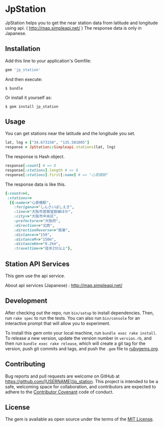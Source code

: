 # JpStation

JpStation helps you to get the near station data from latitude and longitude using api. ( http://map.simpleapi.net/ ) 
The response data is only in Japanese.

## Installation

Add this line to your application's Gemfile:

```ruby
gem 'jp_station'
```

And then execute:

    $ bundle

Or install it yourself as:

    $ gem install jp_station

## Usage

You can get stations near the latitude and the longitude you set.

```ruby
lat, lng = ["34.673150", "135.501005"]
response = JpStation::Simpleapi.stations(lat, lng)
```

The response is Hash object.

```ruby
response[:count] # => 8
response[:stations].length # => 8
response[:stations].first[:name] # => "心斎橋駅"
```

The response data is like this.

```ruby
{:count=>8,
 :stations=>
  [{:name=>"心斎橋駅",
    :furigana=>"しんさいばしえき",
    :line=>"大阪市営御堂筋線ほか",
    :city=>"大阪市中央区",
    :prefecture=>"大阪府",
    :direction=>"北西",
    :directionReverse=>"南東",
    :distance=>"150",
    :distanceM=>"150m",
    :distanceKm=>"0.2km",
    :traveltime=>"徒歩2分以上"},
```

## Station API Services

This gem use the api service.

About api services (Japanese) : http://map.simpleapi.net/

## Development

After checking out the repo, run `bin/setup` to install dependencies. Then, run `rake spec` to run the tests. You can also run `bin/console` for an interactive prompt that will allow you to experiment.

To install this gem onto your local machine, run `bundle exec rake install`. To release a new version, update the version number in `version.rb`, and then run `bundle exec rake release`, which will create a git tag for the version, push git commits and tags, and push the `.gem` file to [rubygems.org](https://rubygems.org).

## Contributing

Bug reports and pull requests are welcome on GitHub at https://github.com/[USERNAME]/jp_station. This project is intended to be a safe, welcoming space for collaboration, and contributors are expected to adhere to the [Contributor Covenant](contributor-covenant.org) code of conduct.

## License

The gem is available as open source under the terms of the [MIT License](http://opensource.org/licenses/MIT).


